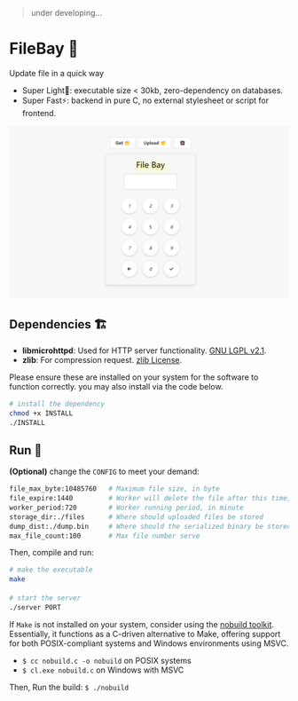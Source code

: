 > under developing...

# FileBay 🥳

Update file in a quick way

+ Super Light🍃: executable size < 30kb, zero-dependency on databases.
+ Super Fast⚡: backend in pure C, no external stylesheet or script for frontend.

![demo](/doc/demo.png)

## Dependencies 🏗️

- **libmicrohttpd**: Used for HTTP server functionality. [GNU LGPL v2.1](https://www.gnu.org/software/libmicrohttpd/).
- **zlib**: For compression request. [zlib License](https://zlib.net/zlib_license.html).

Please ensure these are installed on your system for the software to function correctly. you may also install via the code below.

```bash
# install the dependency
chmod +x INSTALL
./INSTALL
```

## Run 🐎

**(Optional)** change the `CONFIG` to meet your demand:

```bash
file_max_byte:10485760   # Maximum file size, in byte
file_expire:1440         # Worker will delete the file after this time, in minute
worker_period:720        # Worker running period, in minute
storage_dir:./files      # Where should uploaded files be stored
dump_dist:./dump.bin	 # Where should the serialized binary be stored
max_file_count:100       # Max file number serve
```

Then, compile and run:

```bash
# make the executable
make

# start the server
./server PORT
```

If `Make` is not installed on your system, consider using the [nobuild toolkit](https://github.com/tsoding/nobuild). Essentially, it functions as a C-driven alternative to Make, offering support for both POSIX-compliant systems and Windows environments using MSVC.

+ `$ cc nobuild.c -o nobuild` on POSIX systems
+ `$ cl.exe nobuild.c` on Windows with MSVC

Then, Run the build: `$ ./nobuild`
